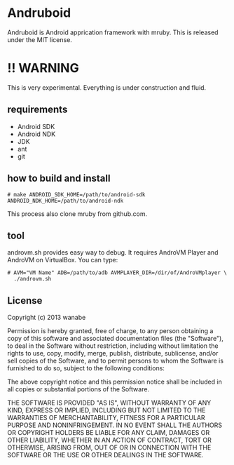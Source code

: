 # Andruboid

Andruboid is Android apprication framework with mruby.
This is released under the MIT license.

# !! WARNING

This is very experimental.
Everything is under construction and fluid.

## requirements

* Android SDK
* Android NDK
* JDK
* ant
* git

## how to build and install

    # make ANDROID_SDK_HOME=/path/to/android-sdk ANDROID_NDK_HOME=/path/to/android-ndk

This process also clone mruby from github.com.

## tool

androvm.sh provides easy way to debug.
It requires AndroVM Player and AndroVM on VirtualBox.
You can type:

    # AVM="VM Name" ADB=/path/to/adb AVMPLAYER_DIR=/dir/of/AndroVMplayer \
      ./androvm.sh

## License

Copyright (c) 2013 wanabe

Permission is hereby granted, free of charge, to any person obtaining a 
copy of this software and associated documentation files (the "Software"), 
to deal in the Software without restriction, including without limitation 
the rights to use, copy, modify, merge, publish, distribute, sublicense, 
and/or sell copies of the Software, and to permit persons to whom the 
Software is furnished to do so, subject to the following conditions:

The above copyright notice and this permission notice shall be included in 
all copies or substantial portions of the Software.

THE SOFTWARE IS PROVIDED "AS IS", WITHOUT WARRANTY OF ANY KIND, EXPRESS OR 
IMPLIED, INCLUDING BUT NOT LIMITED TO THE WARRANTIES OF MERCHANTABILITY, 
FITNESS FOR A PARTICULAR PURPOSE AND NONINFRINGEMENT. IN NO EVENT SHALL THE 
AUTHORS OR COPYRIGHT HOLDERS BE LIABLE FOR ANY CLAIM, DAMAGES OR OTHER 
LIABILITY, WHETHER IN AN ACTION OF CONTRACT, TORT OR OTHERWISE, ARISING 
FROM, OUT OF OR IN CONNECTION WITH THE SOFTWARE OR THE USE OR OTHER 
DEALINGS IN THE SOFTWARE.
